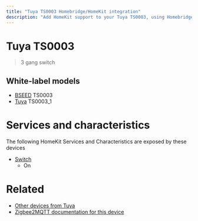 ```yaml
---
title: "Tuya TS0003 Homebridge/HomeKit integration"
description: "Add HomeKit support to your Tuya TS0003, using Homebridge, Zigbee2MQTT and homebridge-z2m."
---
```

<!---
This file has been GENERATED using src/docgen/docgen.ts
DO NOT EDIT THIS FILE MANUALLY!
-->
# Tuya TS0003
> 3 gang switch


## White-label models
* [BSEED](../index.md#bseed) TS0003
* [Tuya](../index.md#tuya) TS0003_1

# Services and characteristics
The following HomeKit Services and Characteristics are exposed by
these devices

* [Switch](../../switch.md)
  * On


# Related
* [Other devices from Tuya](../index.md#tuya)
* [Zigbee2MQTT documentation for this device](https://www.zigbee2mqtt.io/devices/TS0003.html)